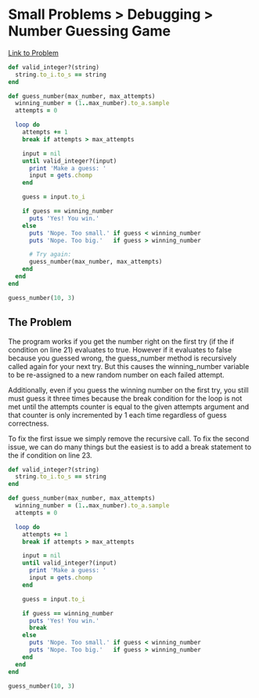 # Small Problems > Debugging > Number Guessing Game

[Link to Problem](https://launchschool.com/exercises/8adca098)

```ruby
def valid_integer?(string)
  string.to_i.to_s == string
end

def guess_number(max_number, max_attempts)
  winning_number = (1..max_number).to_a.sample
  attempts = 0

  loop do
    attempts += 1
    break if attempts > max_attempts

    input = nil
    until valid_integer?(input)
      print 'Make a guess: '
      input = gets.chomp
    end

    guess = input.to_i

    if guess == winning_number
      puts 'Yes! You win.'
    else
      puts 'Nope. Too small.' if guess < winning_number
      puts 'Nope. Too big.'   if guess > winning_number

      # Try again:
      guess_number(max_number, max_attempts)
    end
  end
end

guess_number(10, 3)
```



## The Problem

The program works if you get the number right on the first try (if the if condition on line 21) evaluates to true. However if it evaluates to false because you guessed wrong, the guess_number method is recursively called again for your next try. But this causes the winning_number variable to be re-assigned to a new random number on each failed attempt.

Additionally, even if you guess the winning number on the first try, you still must guess it three times because the break condition for the loop is not met until the attempts counter is equal to the given attempts argument and that counter is only incremented by 1 each time regardless of guess correctness.


To fix the first issue we simply remove the recursive call. To fix the second issue, we can do many things but the easiest is to add a break statement to the if condition on line 23.

```ruby
def valid_integer?(string)
  string.to_i.to_s == string
end

def guess_number(max_number, max_attempts)
  winning_number = (1..max_number).to_a.sample
  attempts = 0

  loop do
    attempts += 1
    break if attempts > max_attempts

    input = nil
    until valid_integer?(input)
      print 'Make a guess: '
      input = gets.chomp
    end

    guess = input.to_i

    if guess == winning_number
      puts 'Yes! You win.'
      break
    else
      puts 'Nope. Too small.' if guess < winning_number
      puts 'Nope. Too big.'   if guess > winning_number
    end
  end
end

guess_number(10, 3)
```
